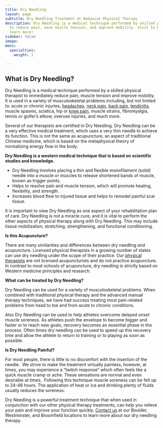 ```yaml
---
title: Dry Needling
layout: page
subtitle: Dry Needling Treatment at Bodywise Physical Therapy
description: Dry Needling is a medical technique performed by skilled physical therapists
  to reduce pain, ease muscle tension, and improve mobility. Visit to Bodywise to
  learn more!
sidebar: false
image: 
menu:
  specialties:
    weight: 1

---
```

## What is Dry Needling?

Dry Needling is a medical technique performed by a skilled physical therapist to immediately reduce pain, muscle tension and improve mobility. It is used in a variety of musculoskeletal problems including, but not limited to: acute or chronic injuries, [headaches](/headaches-tmj/), [neck pain](/neck-pain-whiplash/), [back pain](/low-back-pain-sciatica/), [tendinitis](/tendonitis/), muscle spasms, sciatica, hip or [knee pain](/knee-pain/), muscle strains, fibromyalgia, tennis or golfer’s elbow, overuse injuries, and much more.

Several of our therapists are certified in Dry Needling. Dry Needling can be a very effective medical treatment, which uses a very thin needle to achieve its function. This is not the same as acupuncture, an aspect of traditional Chinese medicine, which is based on the metaphysical theory of normalizing energy flow in the body.

**Dry Needling is a western medical technique that is based on scientific studies and knowledge.**

- Dry Needling involves placing a thin and flexible monofilament (solid) needle into a muscle or muscles to release shortened bands of muscle, known as trigger points.
- Helps to resolve pain and muscle tension, which will promote healing, flexibility, and strength.
- Increases blood flow to injured tissue and helps to remodel painful scar tissue.

It is important to view Dry Needling as one aspect of your rehabilitation plan of care. Dry Needling is not a miracle cure, and it is vital to perform the other aspects of physical therapy along with Dry Needling. This may include tissue mobilization, stretching, strengthening, and functional conditioning.

**Is this Acupuncture?**

There are many similarities and differences between dry needling and acupuncture. Licensed physical therapists in a growing number of states can use dry needling under the scope of their practice. Our [physical therapists](/our-staff/) are not licensed acupuncturists and do not practice acupuncture. In contrast to most schools of acupuncture, dry needling is strictly based on Western medicine principles and research.

**What can be treated by Dry Needling?**

Dry Needling can be used for a variety of musculoskeletal problems. When combined with traditional physical therapy and the advanced manual therapy techniques, we have had success treating most pain-related problems from head to toe and from acute to chronic conditions.

Also Dry Needling can be used to help athletes overcome delayed onset muscle soreness. As athletes push the envelope to become bigger and faster or to reach new goals, recovery becomes an essential phase in the process. Often times dry needling can be used to speed up this recovery time and allow the athlete to return to training or to playing as soon as possible.

**Is Dry Needling Painful?**

For most people, there is little to no discomfort with the insertion of the needle.  We strive to make the treatment virtually painless, however, at times, you may experience a “twitch response” which often feels like a quick muscle cramp or ache. These sensations are normal and even desirable at times.  Following this technique muscle soreness can be felt up to 24-48 hours. The application of heat or ice and drinking plenty of fluids usually reduces the soreness.

Dry Needling is a powerful treatment technique that when used in conjunction with our other physical therapy treatments, can help you relieve your pain and improve your function quickly. [Contact us](/contact-us/) at our Boulder, Westminster, and Broomfield locations to learn more about our dry needling therapy.